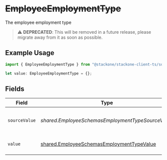 # ~~EmployeeEmploymentType~~

The employee employment type

> :warning: **DEPRECATED**: This will be removed in a future release, please migrate away from it as soon as possible.

## Example Usage

```typescript
import { EmployeeEmploymentType } from "@stackone/stackone-client-ts/sdk/models/shared";

let value: EmployeeEmploymentType = {};
```

## Fields

| Field                                                                                                         | Type                                                                                                          | Required                                                                                                      | Description                                                                                                   | Example                                                                                                       |
| ------------------------------------------------------------------------------------------------------------- | ------------------------------------------------------------------------------------------------------------- | ------------------------------------------------------------------------------------------------------------- | ------------------------------------------------------------------------------------------------------------- | ------------------------------------------------------------------------------------------------------------- |
| `sourceValue`                                                                                                 | *shared.EmployeeSchemasEmploymentTypeSourceValue*                                                             | :heavy_minus_sign:                                                                                            | The source value of the employment type.                                                                      | Permanent                                                                                                     |
| `value`                                                                                                       | [shared.EmployeeSchemasEmploymentTypeValue](../../../sdk/models/shared/employeeschemasemploymenttypevalue.md) | :heavy_minus_sign:                                                                                            | The type of the employment.                                                                                   | permanent                                                                                                     |